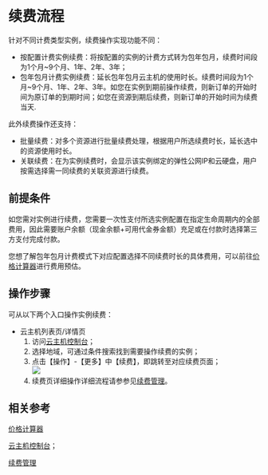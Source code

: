 # 续费流程
针对不同计费类型实例，续费操作实现功能不同：

* 按配置计费实例续费：将按配置的实例的计费方式转为包年包月，续费时间段为1个月~9个月、1年、2年、3年；
* 包年包月计费实例续费：延长包年包月云主机的使用时长。续费时间段为1个月~9个月、1年、2年、3年。如您在实例到期前操作续费，则新订单的开始时间为原订单的到期时间；如您在资源到期后续费，则新订单的开始时间为续费当天.

此外续费操作还支持：

* 批量续费：对多个资源进行批量续费处理，根据用户所选续费时长，延长选中的资源使用时长。
* 关联续费：在为实例续费时，会显示该实例绑定的弹性公网IP和云硬盘，用户按需选择需一同续费的关联资源进行续费。


## 前提条件

如您需对实例进行续费，您需要一次性支付所选实例配置在指定生命周期内的全部费用，因此需要账户余额（现金余额+可用代金券金额）充足或在付款时选择第三方支付完成付款。

您想了解包年包月计费模式下对应配置选择不同续费时长的具体费用，可以前往[价格计算器](https://www.jdcloud.com/calculator/calHost)进行费用预估。

## 操作步骤
可从以下两个入口操作实例续费：

* 云主机列表页/详情页
	1. 访问[云主机控制台](https://cns-console.jdcloud.com/host/compute/list)；
	2. 选择地域，可通过条件搜索找到需要操作续费的实例；
	3. 点击【操作】-【更多】中【续费】，即跳转至对应续费页面；<br>
	![](https://github.com/jdcloudcom/cn/blob/edit/image/vm/renew.png)
	4. 续费页详细操作详细流程请参参见[续费管理](../../../Finance/renewal%20management/Resource%20renewal.md)。


## 相关参考

[价格计算器](https://www.jdcloud.com/calculator/calHost)

[云主机控制台](https://cns-console.jdcloud.com/host/compute/list)；

[续费管理](../../../Finance/renewal%20management/Resource%20renewal.md)






